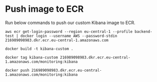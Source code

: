 # Push image to ECR
Run below commands to push our custom Kibana image to ECR.
```
aws ecr get-login-password --region eu-central-1 --profile backend-test | docker login --username AWS --password-stdin 216989098983.dkr.ecr.eu-central-1.amazonaws.com
```

```
docker build -t kibana-custom .
```

```
docker tag kibana-custom 216989098983.dkr.ecr.eu-central-1.amazonaws.com/monitoring:kibana
```

```
docker push 216989098983.dkr.ecr.eu-central-1.amazonaws.com/monitoring:kibana
```